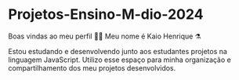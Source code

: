 # Projetos-Ensino-M-dio-2024
Boas vindas ao meu perfil 💙💙
Meu nome é Kaio Henrique ⚗️

Estou estudando e desenvolvendo junto aos estudantes projetos na linguagem JavaScript.
Utilizo esse espaço para minha organização e compartilhamento dos meu projetos desenvolvidos.
